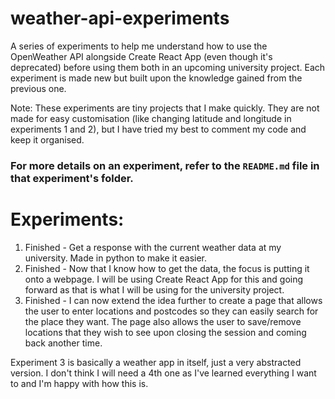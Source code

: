 ﻿# weather-api-experiments
A series of experiments to help me understand how to use the OpenWeather API alongside Create React App (even though it's deprecated) before using them both in an upcoming university project. Each experiment is made new but built upon the knowledge gained from the previous one.

Note: These experiments are tiny projects that I make quickly. They are not made for easy customisation (like changing latitude and longitude in experiments 1 and 2), but I have tried my best to comment my code and keep it organised.

### For more details on an experiment, refer to the `README.md` file in that experiment's folder.

# Experiments:
1. Finished - Get a response with the current weather data at my university. Made in python to make it easier.
2. Finished - Now that I know how to get the data, the focus is putting it onto a webpage. I will be using Create React App for this and going forward as that is what I will be using for the university project.
3. Finished - I can now extend the idea further to create a page that allows the user to enter locations and postcodes so they can easily search for the place they want. The page also allows the user to save/remove locations that they wish to see upon closing the session and coming back another time.

Experiment 3 is basically a weather app in itself, just a very abstracted version. I don't think I will need a 4th one as I've learned everything I want to and I'm happy with how this is.
